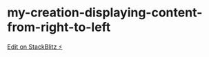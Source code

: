# my-creation-displaying-content-from-right-to-left

[Edit on StackBlitz ⚡️](https://stackblitz.com/edit/angular-ivy-zyr573)